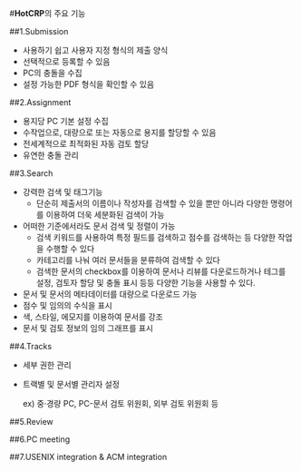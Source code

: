 #**HotCRP**의 주요 기능



##1.Submission

- 사용하기 쉽고 사용자 지정 형식의 제출 양식
- 선택적으로 등록할 수 있음
- PC의 충돌을 수집
- 설정 가능한 PDF 형식을 확인할 수 있음

##2.Assignment

- 용지당 PC 기본 설정 수집
- 수작업으로, 대량으로 또는 자동으로 용지를 할당할 수 있음
- 전세계적으로 최적화된 자동 검토 할당
- 유연한 충돌 관리

##3.Search

- 강력한 검색 및 태그기능
  - 단순히 제출서의 이름이나 작성자를 검색할 수 있을 뿐만 아니라 다양한 명령어를 이용하여 더욱 세분화된 검색이 가능
- 어떠한 기준에서라도 문서 검색 및 정렬이 가능
  - 검색 키워드를 사용하여 특정 필드를 검색하고 점수를 검색하는 등 다양한 작업을 수행할 수 있다
  - 카테고리를 나눠 여러 문서들을 분류하여 검색할 수 있다
  - 검색한 문서의 checkbox를 이용하여 문서나 리뷰를 다운로드하거나 테그를 설정, 검토자 할당 및 충돌 표시 등등 다양한 기능을 사용할 수 있다.
- 문서 및 문서의 메타데이터를 대량으로 다운로드 가능
- 점수 및 임의의 수식을 표시
- 색, 스타일, 에모지를 이용하여 문서를 강조
- 문서 및 검토 정보의 임의 그래프를 표시

##4.Tracks

- 세부 권한 관리

- 트랙별 및 문서별 관리자 설정

  ex) 중·경량 PC, PC-문서 검토 위원회, 외부 검토 위원회 등


##5.Review


##6.PC meeting


##7.USENIX integration & ACM integration


